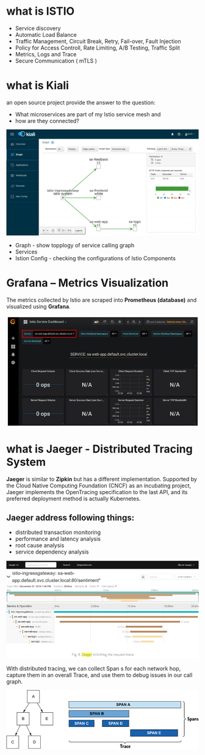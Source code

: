 # what is ISTIO 

* Service discovery
* Automatic Load Balance
* Traffic Management, Circuit Break, Retry, Fail-over, Fault Injection
* Policy for Access Controll, Rate Limiting, A/B Testing, Traffic Split
* Metrics, Logs and Trace
* Secure Communication ( mTLS )


#  what is Kiali

an open source project provide the answer to the question: 
* What microservices are part of my Istio service mesh and 
* how are they connected?

![kiali info](./images/kiali.jpg "kiali")

* Graph - show topplogy of service calling graph
* Services
* Istion Config - checking the configurations of Istio Components

# Grafana – Metrics Visualization

The metrics collected by Istio are scraped into **Prometheus (database)** and visualized using **Grafana**. 

![grafana info](./images/grafana.jpg "grafana")

# what is Jaeger - Distributed Tracing System

**Jaeger** is similar to **Zipkin** but has a different implementation. Supported by the Cloud Native Computing Foundation (CNCF) as an incubating project, Jaeger implements the OpenTracing specification to the last API, and its preferred deployment method is actually Kubernetes.

## Jaeger address following things:

* distributed transaction monitoring
* performance and latency analysis
* root cause analysis
* service dependency analysis

![jaeger info](./images/jaeger.jpg "jaeger sample")

With distributed tracing, we can collect Span s for each network hop, capture them in an overall Trace, and use them to debug issues in our call graph.

![jaeger2 info](./images/jaeger2.jpg "jaeger logic")
